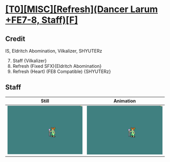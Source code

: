 # [\[T0\]\[MISC\]\[Refresh\]\(Dancer Larum +FE7-8, Staff\)\[F\]](../)

## Credit

IS, Eldritch Abomination, Vilkalizer, SHYUTERz

7. Staff {Vilkalizer}
8. Refresh (Fixed SFX){Eldritch Abomination}
8. Refresh (Heart) (FE8 Compatible) {SHYUTERz}
	
## Staff

| Still | Animation |
| :---: | :-------: |
| ![Staff still](./Staff_000.png) | ![Staff animation](./Staff.gif) |
